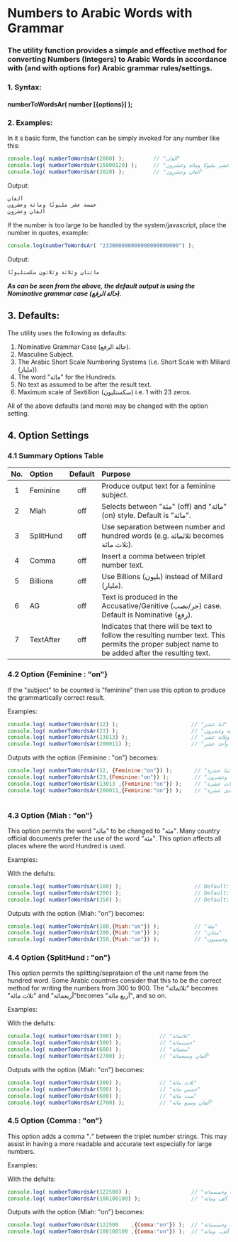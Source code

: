 # Numbers to Arabic Words with Grammar

### The utility function provides a simple and effective method for converting Numbers (Integers) to Arabic Words in accordance with (and with options for) Arabic grammar rules/settings.

### 1. Syntax:

#### numberToWordsAr( number [{options}] );

### 2. Examples:

In it s basic form, the function can be simply invoked for any number like this:

```javascript
console.log( numberToWordsAr(2000) );         // "ألفان"
console.log( numberToWordsAr(15000120) );     // "خمسة عشر مليونًا ومائة وعشرون"
console.log( numberToWordsAr(2020) );         // "ألفان وعشرون"

```
Output:
```javascript
ألفان
خمسة عشر مليونًا ومائة وعشرون
ألفان وعشرون
```

If the number is too large to be handled by the system/javascript, place the number in quotes, example:

```javascript
console.log(numberToWordsAr( "233000000000000000000000") );
```
Output:
```javascript
مائتان وثلاثة وثلاثون سكستليونًا
```

***As can be seen from the above, the default output is using the Nominative grammar case (حالة الرفع).***

## 3. Defaults:

The utility uses the following as defaults:

1. Nominative Grammar Case (حالة الرفع).
2. Masculine Subject.
3. The Arabic Short Scale Numbering Systems (i.e. Short Scale with Miliard (مليار)).
4. The word "مائة" for the Hundreds.
5. No text as assumed to be after the result text.
6. Maximum scale of Sextillion (سكستليون) i.e. 1 with 23 zeros.

All of the above defaults (and more) may be changed with the option setting.

## 4. Option Settings

### 4.1 Summary Options Table

| No.| Option |Default|Purpose  
|:---:|:---|:---:|:-----
|1|Feminine       |off| Produce output text for a feminine subject.
|2|Miah           |off| Selects between "مئة" (off) and "مائة" (on) style. Default is "مائة".
|3|SplitHund      |off| Use separation between number and hundred words (e.g. ثلاثمائة becomes ثلاث مائة).
|4|Comma          |off| Insert a comma between triplet number text.
|5|Billions       |off| Use Billions (بليون) instead of Millard (مليار).
|6|AG             |off| Text is produced in the Accusative/Genitive (جر/نصب) case. Default is Nominative (رفع).
|7|TextAfter      |off| Indicates that there will be text to follow the resulting number text. This permits the proper subject name to be added after the resulting text.

### 4.2 Option {Feminine : "on"}

If the "subject" to be counted is "feminine" then use this option to produce the grammartically correct result.

Examples:

```javascript
console.log( numberToWordsAr(12) );                       // "اثنا عشر"
console.log( numberToWordsAr(23) );                       // "ثلاثة وعشرون"
console.log( numberToWordsAr(13013) );                    // "ثلاثة عشر ألفًا وثلاثة عشر"
console.log( numberToWordsAr(200011) );                   // "مائتا ألف وأحد عشر"
```
Outputs with the option {Feminine : "on"} becomes:

```javascript
console.log( numberToWordsAr(12, {Feminine:"on"}) );       // "اثنتا عشرة"
console.log( numberToWordsAr(23,{Feminine:"on"}) );        // "ثلاث وعشرون"
console.log( numberToWordsAr(13013 ,{Feminine:"on"}) );    // "ثلاثة عشر ألفًا وثلاث عشرة"
console.log( numberToWordsAr(200011,{Feminine:"on"}) );    // "مائتا ألف وإحدى عشرة"
    
```

### 4.3 Option {Miah : "on"}

This option permits the word "مائة" to be changed to "مئة". Many country official documents prefer the use of the word "مئة".
This option affects all places where the word Hundred is used.

Examples:

With the defults:

```javascript
console.log( numberToWordsAr(100) );                       // Default: "مائة"
console.log( numberToWordsAr(200) );                       // Default: "مائتان"
console.log( numberToWordsAr(350) );                       // Default: "ثلاثمائة وخمسون"
```
Outputs with the option {Miah: "on"} becomes:

```javascript
console.log( numberToWordsAr(100,{Miah:"on"}) );           // "مئة"
console.log( numberToWordsAr(200,{Miah:"on"}) );           // "مئتان"
console.log( numberToWordsAr(350,{Miah:"on"}) );           // "ثلاثمئة وخمسون"
```


### 4.4 Option {SplitHund : "on"}

This option permits the splitting/seprataion of the unit name from the hundred word. Some Arabic countries consider that this to be the correct method for writing the numbers from 300 to 900. The "ثلاثمائة" becomes "ثلاث مائة" and "أربعمائة"becomes "أربع مائة", and so on.

Examples:

With the defults:

```javascript
console.log( numberToWordsAr(300) );            // "ثلاثمائة"
console.log( numberToWordsAr(500) );            // "خمسمائة"
console.log( numberToWordsAr(600) );            // "ستمائة"
console.log( numberToWordsAr(2700) );           // "ألفان وسبعمائة"
```
Outputs with the option {Miah: "on"} becomes:

```javascript
console.log( numberToWordsAr(300) );            // "ثلاث مائة"
console.log( numberToWordsAr(500) );            // "خمس مائة"
console.log( numberToWordsAr(600) );            // "ست مائة"
console.log( numberToWordsAr(2700) );           // "ألفان وسبع مائة"
```

### 4.5 Option {Comma : "on"}

This option adds a comma "،" between the triplet number strings. This may assist in having a more readable and accurate text especially for large numbers.

Examples:

With the defults:

```javascript
console.log( numberToWordsAr(122500) );                   // "مائة واثنان وعشرون ألفًا وخمسمائة"
console.log( numberToWordsAr(100100100) );                // "مائة مليون ومائة ألف ومائة"
```
Outputs with the option {Miah: "on"} becomes:

```javascript
console.log( numberToWordsAr(122500    ,{Comma:"on"}) );  // "مائة واثنان وعشرون ألفًا، وخمسمائة")
console.log( numberToWordsAr(100100100 ,{Comma:"on"}) );  // "مائة مليون، ومائة ألف، ومائة")
```


